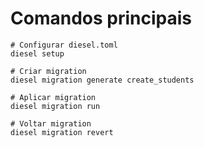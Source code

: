 # Comandos principais
```shell
# Configurar diesel.toml
diesel setup

# Criar migration
diesel migration generate create_students

# Aplicar migration
diesel migration run

# Voltar migration
diesel migration revert
```